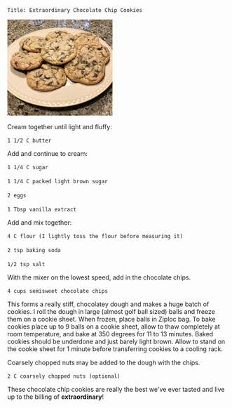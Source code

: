 ~~~ recipe-info
Title: Extraordinary Chocolate Chip Cookies
~~~

![Extraordinary Chocolate Chip Cookies](../images/ExtraordinaryChocolateChipCookies.jpg "Extraordinary Chocolate Chip Cookies")

Cream together until light and fluffy:

~~~ recipe-ingredients
1 1/2 C butter
~~~

Add and continue to cream:

~~~ recipe-ingredients
1 1/4 C sugar

1 1/4 C packed light brown sugar

2 eggs

1 Tbsp vanilla extract
~~~

Add and mix together:

~~~ recipe-ingredients
4 C flour (I lightly toss the flour before measuring it)

2 tsp baking soda

1/2 tsp salt
~~~

With the mixer on the lowest speed, add in the chocolate chips.

~~~ recipe-ingredients
4 cups semisweet chocolate chips
~~~

This forms a really
stiff, chocolatey dough and makes a huge batch of cookies. I roll the dough in large (almost golf
ball sized) balls and freeze them on a cookie sheet. When frozen, place balls in Ziploc bag. To bake
cookies place up to 9 balls on a cookie sheet, allow to thaw completely at room temperature, and
bake at 350 degrees for 11 to 13 minutes. Baked cookies should be underdone and just barely light
brown. Allow to stand on the cookie sheet for 1 minute before transferring cookies to a cooling
rack.

Coarsely chopped nuts may be added to the dough with the chips.

~~~ recipe-ingredients
2 C coarsely chopped nuts (optional)
~~~

These chocolate chip cookies are really the best we've ever tasted and live up to the billing of
**extraordinary**!
